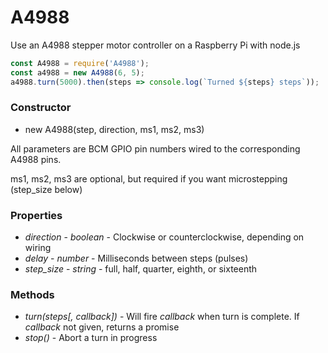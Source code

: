 # A4988
Use an A4988 stepper motor controller on a Raspberry Pi with node.js

```javascript
const A4988 = require('A4988');
const a4988 = new A4988(6, 5);
a4988.turn(5000).then(steps => console.log(`Turned ${steps} steps`));
```

### Constructor

* new A4988(step, direction, ms1, ms2, ms3)

All parameters are BCM GPIO pin numbers wired to the corresponding A4988 pins.

ms1, ms2, ms3 are optional, but required if you want microstepping (step_size below)

### Properties

* *direction* - _boolean_ - Clockwise or counterclockwise, depending on wiring
* *delay* - _number_ - Milliseconds between steps (pulses)
* *step_size* - _string_ - full, half, quarter, eighth, or sixteenth

### Methods

* *turn(steps[, callback])* - Will fire _callback_ when turn is complete.  If _callback_ not given, returns a promise
* *stop()* - Abort a turn in progress
